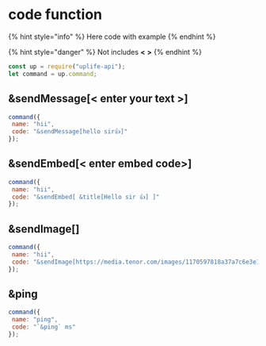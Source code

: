 # code function

{% hint style="info" %}
Here code with example
{% endhint %}

{% hint style="danger" %}
Not includes **<** **>**
{% endhint %}


```js
const up = require("uplife-api");
let command = up.command;
```


## &sendMessage[< enter your text >]
```js
command({
 name: "hii",
 code: "&sendMessage[hello sir👍]"
});
```

## &sendEmbed[< enter embed code>]
```js
command({
 name: "hii",
 code: "&sendEmbed[ &title[Hello sir 👍] ]"
});
```

## &sendImage[<image url>]
```js
command({
 name: "hii",
 code: "&sendImage[https://media.tenor.com/images/1170597818a37a7c6e3e1d4baeb6e2eb/tenor.gif]"
});
```

## &ping
```js
command({
 name: "ping",
 code: "`&ping` ms"
});
```
